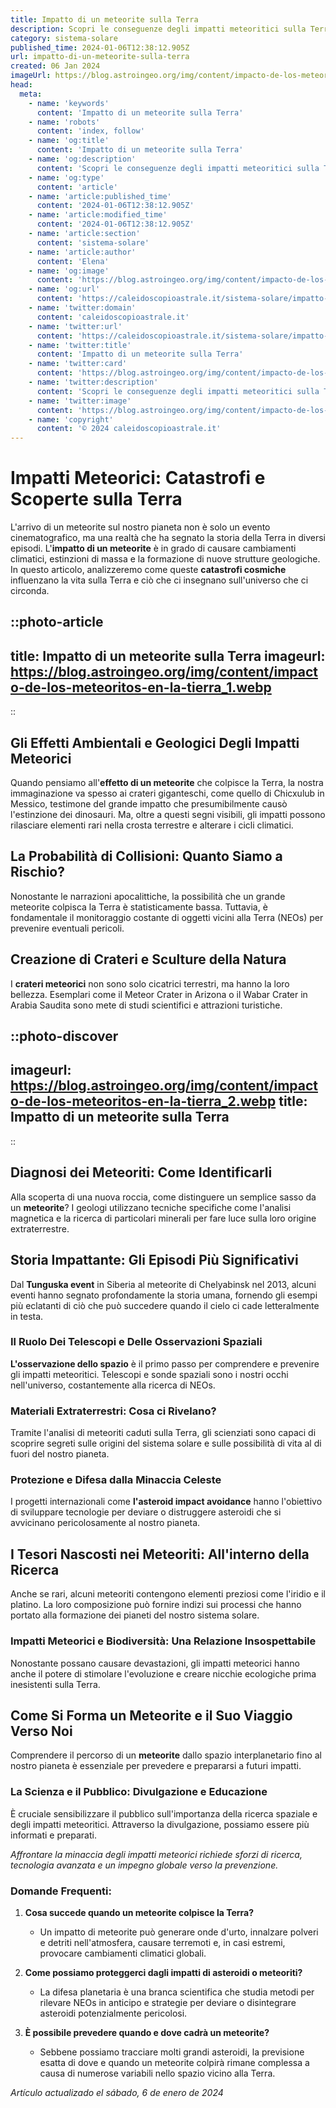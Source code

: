 ```yaml
---
title: Impatto di un meteorite sulla Terra
description: Scopri le conseguenze degli impatti meteoritici sulla Terra, gli eventi storici e come ci influenzano ancora oggi. Leggi di più qui.
category: sistema-solare
published_time: 2024-01-06T12:38:12.905Z
url: impatto-di-un-meteorite-sulla-terra
created: 06 Jan 2024
imageUrl: https://blog.astroingeo.org/img/content/impacto-de-los-meteoritos-en-la-tierra_1.webp
head:
  meta:
    - name: 'keywords'
      content: 'Impatto di un meteorite sulla Terra'
    - name: 'robots'
      content: 'index, follow'
    - name: 'og:title'
      content: 'Impatto di un meteorite sulla Terra'
    - name: 'og:description'
      content: 'Scopri le conseguenze degli impatti meteoritici sulla Terra, gli eventi storici e come ci influenzano ancora oggi. Leggi di più qui.'
    - name: 'og:type'
      content: 'article'
    - name: 'article:published_time'
      content: '2024-01-06T12:38:12.905Z'
    - name: 'article:modified_time'
      content: '2024-01-06T12:38:12.905Z'
    - name: 'article:section'
      content: 'sistema-solare'
    - name: 'article:author'
      content: 'Elena'
    - name: 'og:image'
      content: 'https://blog.astroingeo.org/img/content/impacto-de-los-meteoritos-en-la-tierra_1.webp'
    - name: 'og:url'
      content: 'https://caleidoscopioastrale.it/sistema-solare/impatto-di-un-meteorite-sulla-terra'
    - name: 'twitter:domain'
      content: 'caleidoscopioastrale.it'
    - name: 'twitter:url'
      content: 'https://caleidoscopioastrale.it/sistema-solare/impatto-di-un-meteorite-sulla-terra'
    - name: 'twitter:title'
      content: 'Impatto di un meteorite sulla Terra'
    - name: 'twitter:card'
      content: 'https://blog.astroingeo.org/img/content/impacto-de-los-meteoritos-en-la-tierra_1.webp'
    - name: 'twitter:description'
      content: 'Scopri le conseguenze degli impatti meteoritici sulla Terra, gli eventi storici e come ci influenzano ancora oggi. Leggi di più qui.'
    - name: 'twitter:image'
      content: 'https://blog.astroingeo.org/img/content/impacto-de-los-meteoritos-en-la-tierra_1.webp'
    - name: 'copyright'
      content: '© 2024 caleidoscopioastrale.it'
---
```

# **Impatti Meteorici: Catastrofi e Scoperte sulla Terra**

L'arrivo di un meteorite sul nostro pianeta non è solo un evento cinematografico, ma una realtà che ha segnato la storia della Terra in diversi episodi. L'**impatto di un meteorite** è in grado di causare cambiamenti climatici, estinzioni di massa e la formazione di nuove strutture geologiche. In questo articolo, analizzeremo come queste **catastrofi cosmiche** influenzano la vita sulla Terra e ciò che ci insegnano sull'universo che ci circonda.

::photo-article
---
title: Impatto di un meteorite sulla Terra
imageurl: https://blog.astroingeo.org/img/content/impacto-de-los-meteoritos-en-la-tierra_1.webp
---
::

## Gli Effetti Ambientali e Geologici Degli Impatti Meteorici

Quando pensiamo all'**effetto di un meteorite** che colpisce la Terra, la nostra immaginazione va spesso ai crateri giganteschi, come quello di Chicxulub in Messico, testimone del grande impatto che presumibilmente causò l'estinzione dei dinosauri. Ma, oltre a questi segni visibili, gli impatti possono rilasciare elementi rari nella crosta terrestre e alterare i cicli climatici.

## La Probabilità di Collisioni: Quanto Siamo a Rischio?

Nonostante le narrazioni apocalittiche, la possibilità che un grande meteorite colpisca la Terra è statisticamente bassa. Tuttavia, è fondamentale il monitoraggio costante di oggetti vicini alla Terra (NEOs) per prevenire eventuali pericoli.

## Creazione di Crateri e Sculture della Natura

I **crateri meteorici** non sono solo cicatrici terrestri, ma hanno la loro bellezza. Esemplari come il Meteor Crater in Arizona o il Wabar Crater in Arabia Saudita sono mete di studi scientifici e attrazioni turistiche.

::photo-discover
---
imageurl: https://blog.astroingeo.org/img/content/impacto-de-los-meteoritos-en-la-tierra_2.webp
title: Impatto di un meteorite sulla Terra
---
::

## Diagnosi dei Meteoriti: Come Identificarli

Alla scoperta di una nuova roccia, come distinguere un semplice sasso da un **meteorite**? I geologi utilizzano tecniche specifiche come l'analisi magnetica e la ricerca di particolari minerali per fare luce sulla loro origine extraterrestre.

## Storia Impattante: Gli Episodi Più Significativi

Dal **Tunguska event** in Siberia al meteorite di Chelyabinsk nel 2013, alcuni eventi hanno segnato profondamente la storia umana, fornendo gli esempi più eclatanti di ciò che può succedere quando il cielo ci cade letteralmente in testa.

### Il Ruolo Dei Telescopi e Delle Osservazioni Spaziali

**L'osservazione dello spazio** è il primo passo per comprendere e prevenire gli impatti meteoritici. Telescopi e sonde spaziali sono i nostri occhi nell'universo, costantemente alla ricerca di NEOs.

### Materiali Extraterrestri: Cosa ci Rivelano?

Tramite l'analisi di meteoriti caduti sulla Terra, gli scienziati sono capaci di scoprire segreti sulle origini del sistema solare e sulle possibilità di vita al di fuori del nostro pianeta.

### Protezione e Difesa dalla Minaccia Celeste

I progetti internazionali come **l'asteroid impact avoidance** hanno l'obiettivo di sviluppare tecnologie per deviare o distruggere asteroidi che si avvicinano pericolosamente al nostro pianeta.

## I Tesori Nascosti nei Meteoriti: All'interno della Ricerca

Anche se rari, alcuni meteoriti contengono elementi preziosi come l'iridio e il platino. La loro composizione può fornire indizi sui processi che hanno portato alla formazione dei pianeti del nostro sistema solare.

### Impatti Meteorici e Biodiversità: Una Relazione Insospettabile

Nonostante possano causare devastazioni, gli impatti meteorici hanno anche il potere di stimolare l'evoluzione e creare nicchie ecologiche prima inesistenti sulla Terra.

## Come Si Forma un Meteorite e il Suo Viaggio Verso Noi

Comprendere il percorso di un **meteorite** dallo spazio interplanetario fino al nostro pianeta è essenziale per prevedere e prepararsi a futuri impatti.

### La Scienza e il Pubblico: Divulgazione e Educazione

È cruciale sensibilizzare il pubblico sull'importanza della ricerca spaziale e degli impatti meteoritici. Attraverso la divulgazione, possiamo essere più informati e preparati.

_Affrontare la minaccia degli impatti meteorici richiede sforzi di ricerca, tecnologia avanzata e un impegno globale verso la prevenzione._

### Domande Frequenti:

1. **Cosa succede quando un meteorite colpisce la Terra?**
   * Un impatto di meteorite può generare onde d'urto, innalzare polveri e detriti nell'atmosfera, causare terremoti e, in casi estremi, provocare cambiamenti climatici globali.

2. **Come possiamo proteggerci dagli impatti di asteroidi o meteoriti?**
   * La difesa planetaria è una branca scientifica che studia metodi per rilevare NEOs in anticipo e strategie per deviare o disintegrare asteroidi potenzialmente pericolosi.

3. **È possibile prevedere quando e dove cadrà un meteorite?**
   * Sebbene possiamo tracciare molti grandi asteroidi, la previsione esatta di dove e quando un meteorite colpirà rimane complessa a causa di numerose variabili nello spazio vicino alla Terra.

_Artículo actualizado el sábado, 6 de enero de 2024_